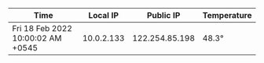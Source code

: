 | Time     | Local IP | Public IP | Temperature |
| ----------- | ----------- | ----------- | ----------- |
| Fri 18 Feb 2022 10:00:02 AM +0545      | 10.0.2.133     | 122.254.85.198  | 48.3° |
